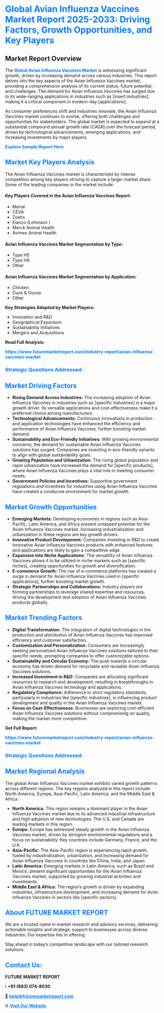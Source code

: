 <h1 style="color: #007BFF;">Global Avian Influenza Vaccines Market Report 2025-2033: Driving Factors, Growth Opportunities, and Key Players</h1>

<section id="overview">
<h2>Market Report Overview</h2>
<p>The <a href="https://www.futuremarketreport.com/industry-report/avian-influenza-vaccines-market" style="color: #007BFF; text-decoration: none;"><strong>Global Avian Influenza Vaccines Market</strong></a> is witnessing significant growth, driven by increasing demand across various industries. This report delves into the key aspects of the Avian Influenza Vaccines market, providing a comprehensive analysis of its current status, future potential, and challenges. The demand for Avian Influenza Vaccines has surged due to its wide-ranging applications in industries such as [insert industries], making it a critical component in modern-day [applications].</p>
<p>As consumer preferences shift and industries innovate, the Avian Influenza Vaccines market continues to evolve, offering both challenges and opportunities for stakeholders. The global market is expected to expand at a substantial compound annual growth rate (CAGR) over the forecast period, driven by technological advancements, emerging applications, and increasing investments by major players.</p>
</section>

<section id="overview">
<p><a href="https://www.futuremarketreport.com/request-sample/reportId=105895" style="color: #007BFF; text-decoration: none;"><strong>Explore Sample Report Here</strong></a></p>
</section>

<section id="key-players">
<h2 style="color: #007BFF;">Market Key Players Analysis</h2>
<p>The Avian Influenza Vaccines market is characterized by intense competition among key players striving to capture a larger market share. Some of the leading companies in the market include:</p>
<h4>Key Players Covered in the Avian Influenza Vaccines Report:</h4>
<ul><li>Merial</li><li>CEVA</li><li>Zoetis</li><li>Elanco (Lohmann )</li><li>Merck Animal Health</li><li>Avimex Animal Health</li></ul>
<h4>Avian Influenza Vaccines Market Segmentation by Type:</h4>
<ul><li>Type H5</li><li>Type H9</li><li>Other</li></ul>

<h4>Avian Influenza Vaccines Market Segmentation by Application:</h4>
<ul><li>Chicken</li><li>Duck &amp; Goose</li><li>Other</li></ul>
<p><strong>Key Strategies Adopted by Market Players:</strong></p>
<ul>
<li>Innovation and R&D</li>
<li>Geographical Expansion</li>
<li>Sustainability Initiatives</li>
<li>Mergers and Acquisitions</li>
</ul>
</section>

<section>
<p><strong>Read Full Analysis: </strong></p><a href="https://www.futuremarketreport.com/industry-report/avian-influenza-vaccines-market" style="color: #007BFF; text-decoration: none;"><strong>https://www.futuremarketreport.com/industry-report/avian-influenza-vaccines-market</strong></a>
<h3 style="color: #007BFF;">Strategic Questions Addressed:</h3>
</section>

<section id="driving-factors">
<h2 style="color: #007BFF;">Market Driving Factors</h2>
<ul>
<li><strong>Rising Demand Across Industries:</strong> The increasing adoption of Avian Influenza Vaccines in industries such as [specific industries] is a major growth driver. Its versatile applications and cost-effectiveness make it a preferred choice among manufacturers.</li>
<li><strong>Technological Advancements:</strong> Continuous innovations in production and application technologies have enhanced the efficiency and performance of Avian Influenza Vaccines, further boosting market demand.</li>
<li><strong>Sustainability and Eco-Friendly Initiatives:</strong> With growing environmental concerns, the demand for sustainable Avian Influenza Vaccines solutions has surged. Companies are investing in eco-friendly variants to align with global sustainability goals.</li>
<li><strong>Growing Population and Urbanization:</strong> The rising global population and rapid urbanization have increased the demand for [specific products], where Avian Influenza Vaccines plays a vital role in meeting consumer needs.</li>
<li><strong>Government Policies and Incentives:</strong> Supportive government regulations and incentives for industries using Avian Influenza Vaccines have created a conducive environment for market growth.</li>
</ul>
</section>

<section id="growth-opportunities">
<h2 style="color: #007BFF;">Market Growth Opportunities</h2>
<ul>
<li><strong>Emerging Markets:</strong> Developing economies in regions such as Asia-Pacific, Latin America, and Africa present untapped potential for the Avian Influenza Vaccines market. Increasing industrialization and urbanization in these regions are key growth drivers.</li>
<li><strong>Innovative Product Development:</strong> Companies investing in R&D to create innovative Avian Influenza Vaccines products with enhanced features and applications are likely to gain a competitive edge.</li>
<li><strong>Expansion into Niche Applications:</strong> The versatility of Avian Influenza Vaccines allows it to be utilized in niche markets such as [specific niches], creating opportunities for growth and diversification.</li>
<li><strong>E-commerce Growth:</strong> The rise of e-commerce platforms has created a surge in demand for Avian Influenza Vaccines used in [specific applications], further boosting market growth.</li>
<li><strong>Strategic Partnerships and Collaborations:</strong> Industry players are forming partnerships to leverage shared expertise and resources, driving the development and adoption of Avian Influenza Vaccines products globally.</li>
</ul>
</section>

<section id="trending-factors">
<h2 style="color: #007BFF;">Market Trending Factors</h2>
<ul>
<li><strong>Digital Transformation:</strong> The integration of digital technologies in the production and distribution of Avian Influenza Vaccines has improved efficiency and customer satisfaction.</li>
<li><strong>Customization and Personalization:</strong> Consumers are increasingly seeking personalized Avian Influenza Vaccines solutions tailored to their specific needs, prompting companies to offer customizable options.</li>
<li><strong>Sustainability and Circular Economy:</strong> The push towards a circular economy has driven demand for recyclable and reusable Avian Influenza Vaccines solutions.</li>
<li><strong>Increased Investment in R&D:</strong> Companies are allocating significant resources to research and development, resulting in breakthroughs in Avian Influenza Vaccines technology and applications.</li>
<li><strong>Regulatory Compliance:</strong> Adherence to strict regulatory standards, particularly in industries like [specific industries], is influencing product development and quality in the Avian Influenza Vaccines market.</li>
<li><strong>Focus on Cost-Effectiveness:</strong> Businesses are exploring cost-efficient Avian Influenza Vaccines solutions without compromising on quality, making the market more competitive.</li>
</ul>
</section>

<section>
<p><strong>Get Full Report: </strong></p><a href="https://www.futuremarketreport.com/industry-report/avian-influenza-vaccines-market" style="color: #007BFF; text-decoration: none;"><strong>https://www.futuremarketreport.com/industry-report/avian-influenza-vaccines-market</strong></a>
<h3 style="color: #007BFF;">Strategic Questions Addressed:</h3>
</section>


<section id="regional-analysis">
<h2 style="color: #007BFF;">Market Regional Analysis</h2>
<p>The global Avian Influenza Vaccines market exhibits varied growth patterns across different regions. The key regions analyzed in this report include North America, Europe, Asia-Pacific, Latin America, and the Middle East & Africa:</p>
<ul>
<li><strong>North America:</strong> This region remains a dominant player in the Avian Influenza Vaccines market due to its advanced industrial infrastructure and high adoption of new technologies. The U.S. and Canada are leading markets in this region.</li>
<li><strong>Europe:</strong> Europe has witnessed steady growth in the Avian Influenza Vaccines market, driven by stringent environmental regulations and a focus on sustainability. Key countries include Germany, France, and the U.K.</li>
<li><strong>Asia-Pacific:</strong> The Asia-Pacific region is experiencing rapid growth, fueled by industrialization, urbanization, and increasing demand for Avian Influenza Vaccines in countries like China, India, and Japan.</li>
<li><strong>Latin America:</strong> Emerging markets in Latin America, such as Brazil and Mexico, present significant opportunities for the Avian Influenza Vaccines market, supported by growing industrial activities and investments.</li>
<li><strong>Middle East & Africa:</strong> The region’s growth is driven by expanding industries, infrastructure development, and increasing demand for Avian Influenza Vaccines in sectors like [specific sectors].</li>
</ul>
</section>

<footer>
<h2 style="color: #007BFF;">About FUTURE MARKET REPORT</h2>
<p>We are a trusted name in market research and advisory services, delivering actionable insights and strategic support to businesses across diverse industries. Our expertise lies in offering:</p>

<p>Stay ahead in today’s competitive landscape with our tailored research solutions.</p>

<h2 style="color: #007BFF;">Contact Us:</h2>
<p><strong>FUTURE MARKET REPORT</strong></p>
<p>📞 <strong>+91 (883) 074-8030</strong></p>
<p>📧 <strong><a href="mailto:help@futuremarketreport.com" style="color: #007BFF;">help@futuremarketreport.com</a></strong></p>
<p>🌐 <strong><a href="https://www.futuremarketreport.com/" style="color: #007BFF;">Visit Our Website</a></strong></p>
</footer>